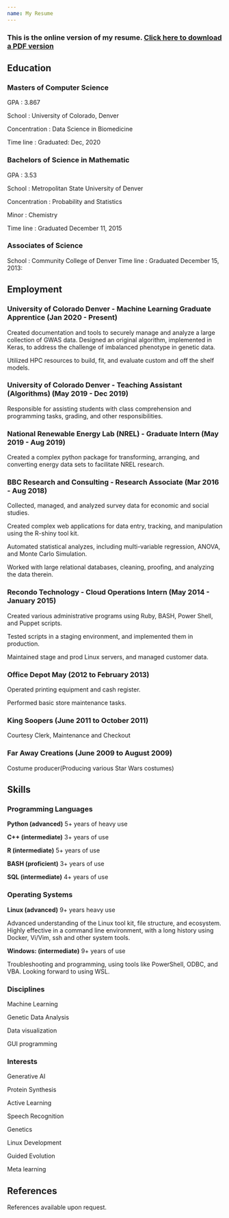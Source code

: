 ```yaml
---
name: My Resume
---
```


### This is the online version of my resume. [Click here to download a PDF version](/download/Rory_Flynn_Resume.pdf)

## Education

### Masters of Computer Science
GPA
 : 3.867

School
 : University of Colorado, Denver

Concentration
 : Data Science in Biomedicine

Time line
 : Graduated: Dec, 2020

### Bachelors of Science in Mathematic
GPA
 : 3.53

School
 : Metropolitan State University of Denver

Concentration
 : Probability and Statistics

Minor
 : Chemistry

Time line
 :  Graduated December 11, 2015


### Associates of Science
School
 : Community College of Denver
Time line
 : Graduated December 15, 2013:

## Employment

### University of Colorado Denver - Machine Learning Graduate Apprentice (Jan 2020 - Present)

Created documentation and tools to securely manage and analyze a large collection of GWAS data.
Designed an original algorithm, implemented in Keras, to address the challenge of imbalanced phenotype
in genetic data.

Utilized HPC resources to build, fit, and evaluate custom and off the shelf models.

### University of Colorado Denver - Teaching Assistant (Algorithms) (May 2019 - Dec 2019)

Responsible for assisting students with class comprehension and programming tasks, grading, and other
responsibilities.

### National Renewable Energy Lab (NREL) - Graduate Intern (May 2019 - Aug 2019)

Created a complex python package for transforming, arranging, and converting energy data sets to facilitate
NREL research.

### BBC Research and Consulting - Research Associate (Mar 2016 - Aug 2018)

Collected, managed, and analyzed survey data for economic and social studies.

Created complex web applications for data entry, tracking, and manipulation using the R-shiny tool kit.

Automated statistical analyzes, including multi-variable regression, ANOVA, and Monte Carlo Simulation.

Worked with large relational databases, cleaning, proofing, and analyzing the data therein.

### Recondo Technology - Cloud Operations Intern (May 2014 - January 2015)

Created various administrative programs using Ruby, BASH, Power Shell, and Puppet scripts.

Tested scripts in a staging environment, and implemented them in production.

Maintained stage and prod Linux servers, and managed customer data.


### Office Depot May (2012 to February 2013)

Operated printing equipment and cash register.

Performed basic store maintenance tasks.


### King Soopers (June 2011 to October 2011)

Courtesy Clerk, Maintenance and Checkout

### Far Away Creations (June 2009 to August 2009)

Costume producer(Producing various Star Wars costumes)

## Skills

### Programming Languages

**Python (advanced)** 5+ years of heavy use

**C++ (intermediate)** 3+ years of use

**R (intermediate)** 5+ years of use

**BASH (proficient)** 3+ years of use

**SQL (intermediate)** 4+ years of use

### Operating Systems

**Linux (advanced)** 9+ years heavy use

Advanced understanding of the Linux tool kit, file structure, and ecosystem. Highly effective in a command
line environment, with a long history using Docker, Vi/Vim, ssh and other system tools.

**Windows: (intermediate)** 9+ years of use

Troubleshooting and programming, using tools like PowerShell, ODBC, and VBA. Looking forward to using WSL.

### Disciplines

Machine Learning

Genetic Data Analysis

Data visualization

GUI programming

### Interests

Generative AI

Protein Synthesis

Active Learning

Speech Recognition

Genetics

Linux Development

Guided Evolution

Meta learning

## References


References available upon request.
